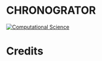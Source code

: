 CHRONOGRATOR
============

[![Computational Science](http://preview.computationalscience.nl/wp-content/uploads/2014/09/computationalsciencelogo-fc-trans-300x100.png)](http://uva.computationalscience.nl/)

# Credits

